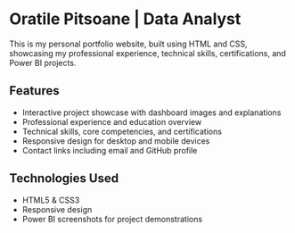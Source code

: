 # Oratile Pitsoane | Data Analyst

This is my personal portfolio website, built using HTML and CSS, showcasing my professional experience, technical skills, certifications, and Power BI projects.

## Features
- Interactive project showcase with dashboard images and explanations
- Professional experience and education overview
- Technical skills, core competencies, and certifications
- Responsive design for desktop and mobile devices
- Contact links including email and GitHub profile

## Technologies Used
- HTML5 & CSS3
- Responsive design
- Power BI screenshots for project demonstrations




